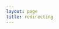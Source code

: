 ```yaml
---
layout: page
title: redirecting
---
```


<script>

try {
	switch (navigator.language.toLowerCase()) {
		case 'zh-cn':
			location.replace("/zh-CN/");
			break;
		default:
			location.replace("/en/");
	}
} catch (e) {
}

</script>

